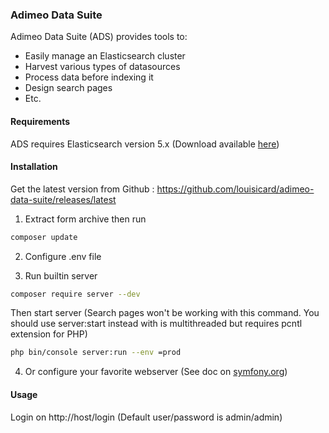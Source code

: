 ### Adimeo Data Suite

Adimeo Data Suite (ADS) provides tools to:
- Easily manage an Elasticsearch cluster
- Harvest various types of datasources
- Process data before indexing it
- Design search pages
- Etc.

#### Requirements

ADS requires Elasticsearch version 5.x (Download available [here](https://www.elastic.co/downloads/past-releases))

#### Installation

Get the latest version from Github : 
https://github.com/louisicard/adimeo-data-suite/releases/latest

1. Extract form archive then run

```sh
composer update
```

2. Configure .env file

3. Run builtin server

```sh
composer require server --dev
```

Then start server (Search pages won't be working with this command. You should use server:start instead with is multithreaded but requires pcntl extension for PHP)

```sh
php bin/console server:run --env =prod
```

4. Or configure your favorite webserver (See doc on [symfony.org](https://symfony.com/doc/current/setup/web_server_configuration.html))

#### Usage

Login on http://host/login (Default user/password is admin/admin)